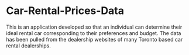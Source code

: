 # Car-Rental-Prices-Data
This is an application developed so that an individual can determine their ideal rental car corresponding to their preferences and budget. The data has been pulled from the dealership websites of many Toronto based car rental dealerships.
